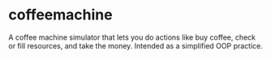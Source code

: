 # coffeemachine
A coffee machine simulator that lets you do actions like buy coffee, check or fill resources, and take the money. Intended as a simplified OOP practice.
